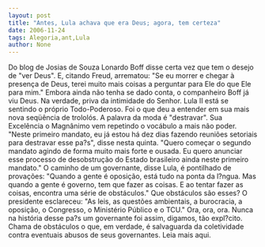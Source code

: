 ```yaml
---
layout: post
title: "Antes, Lula achava que era Deus; agora, tem certeza"
date: 2006-11-24
tags: Alegoria,ant,Lula
author: None
---
```

Do blog de Josias de Souza
Lonardo Boff disse certa vez que tem o desejo de \"ver Deus\". E, citando Freud, arrematou: \"Se eu morrer e chegar à presença de Deus, terei muito mais coisas a perguntar para Ele do que Ele para mim.\"
Embora ainda não tenha se dado conta, o companheiro Boff já viu Deus. Na verdade, priva da intimidade do Senhor. Lula II está se sentindo o próprio Todo-Poderoso. Foi o que deu a entender em sua mais nova seqüência de trololós.
A palavra da moda é \"destravar\". Sua Excelência o Magnânimo vem repetindo o vocábulo a mais não poder. \"Neste primeiro mandato, eu já estou há dez dias fazendo reuniões setoriais para destravar esse pa?s\", disse nesta quinta. \"Quero começar o segundo mandato agindo de forma muito mais forte e ousada. Eu quero anunciar esse processo de desobstrução do Estado brasileiro ainda neste primeiro mandato.\"
O caminho de um governante, disse Lula, é pontilhado de provações: \"Quando a gente é oposição, está tudo na ponta da l?ngua. Mas quando a gente é governo, tem que fazer as coisas. E ao tentar fazer as coisas, encontra uma série de obstáculos.\"
Que obstáculos são esses? O presidente esclareceu: \"As leis, as questões ambientais, a burocracia, a oposição, o Congresso, o Ministério Público e o TCU.\" Ora, ora, ora. Nunca na história desse pa?s um governante foi assim, digamos, tão expl?cito. Chama de obstáculos o que, em verdade, é salvaguarda da coletividade contra eventuais abusos de seus governantes.
Leia mais aqui. 